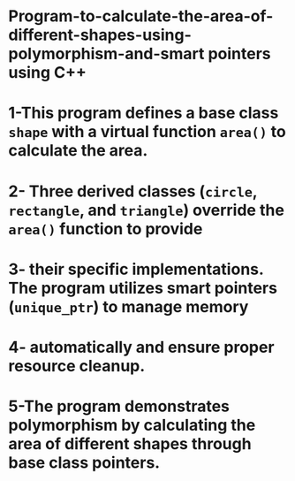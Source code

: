 # Program-to-calculate-the-area-of-different-shapes-using-polymorphism-and-smart pointers using C++
# 1-This program defines a base class `shape` with a virtual function `area()` to calculate the area.
# 2- Three derived classes (`circle`, `rectangle`, and `triangle`) override the `area()` function to provide
# 3- their specific implementations. The program utilizes smart pointers (`unique_ptr`) to manage memory
# 4- automatically and ensure proper resource cleanup.
# 5-The program demonstrates polymorphism by calculating the area of different shapes through base class pointers.
